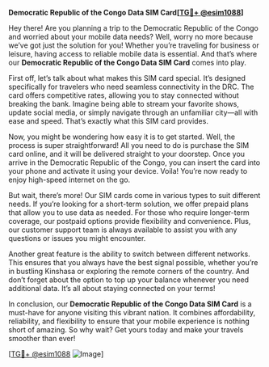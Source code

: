 **Democratic Republic of the Congo Data SIM Card[[TG💪+ @esim1088](https://t.me/s/esim1088)]**

Hey there! Are you planning a trip to the Democratic Republic of the Congo and worried about your mobile data needs? Well, worry no more because we’ve got just the solution for you! Whether you’re traveling for business or leisure, having access to reliable mobile data is essential. And that’s where our **Democratic Republic of the Congo Data SIM Card** comes into play.

First off, let’s talk about what makes this SIM card special. It’s designed specifically for travelers who need seamless connectivity in the DRC. The card offers competitive rates, allowing you to stay connected without breaking the bank. Imagine being able to stream your favorite shows, update social media, or simply navigate through an unfamiliar city—all with ease and speed. That’s exactly what this SIM card provides.

Now, you might be wondering how easy it is to get started. Well, the process is super straightforward! All you need to do is purchase the SIM card online, and it will be delivered straight to your doorstep. Once you arrive in the Democratic Republic of the Congo, you can insert the card into your phone and activate it using your device. Voila! You’re now ready to enjoy high-speed internet on the go.

But wait, there’s more! Our SIM cards come in various types to suit different needs. If you’re looking for a short-term solution, we offer prepaid plans that allow you to use data as needed. For those who require longer-term coverage, our postpaid options provide flexibility and convenience. Plus, our customer support team is always available to assist you with any questions or issues you might encounter.

Another great feature is the ability to switch between different networks. This ensures that you always have the best signal possible, whether you’re in bustling Kinshasa or exploring the remote corners of the country. And don’t forget about the option to top up your balance whenever you need additional data. It’s all about staying connected on your terms!

In conclusion, our **Democratic Republic of the Congo Data SIM Card** is a must-have for anyone visiting this vibrant nation. It combines affordability, reliability, and flexibility to ensure that your mobile experience is nothing short of amazing. So why wait? Get yours today and make your travels smoother than ever!

[[TG💪+ @esim1088](https://t.me/s/esim1088) ![Image](https://i.postimg.cc/Y0z9fWf4/image.png)]